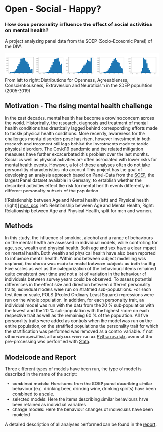# Open - Social - Happy?
### How does personality influence the effect of social activities on mental health? 
A project analyzing panel data from the SOEP (Socio-Economic Panel) of the DIW. 

![Big5 Personality Trait distributions in the population][distributions]
From left to right: Distributions for Openness, Agreeableness, Conscientiousness, Extraversion and Neuroticism in the SOEP population (2005-2019)

## Motivation - The rising mental health challenge 
In the past decades, mental health has become a growing concern across the world. Historically, the research, diagnosis and treatment of mental health conditions has drastically lagged behind corresponding efforts made to tackle physical health conditions. More recently, awareness for the challenges mental disorders pose has risen, however investment in both research and treatment still lags behind the investments made to tackle physical disorders. The Covid19 pandemic and the related mitigation measures have further excacerbated this problem over the last months. 
Social as well as physical activities are often associated with lower risks for mental health events. However, a lot of these analyses often do not take personalitiy characteristics into account 
This project has the goal of developing an analysis approach based on Panel-Data from the [SOEP](https://www.diw.de/soep), the largest Panel dataset available in Germany, to establish whether the described activities effect the risk for mental health events differently in different personality subsets of the population.

![Relationship between Age and Mental health (left) and Physical health (right)] [mcs_pcs]
Left: Relationship between Age and Mental Health, Right: Relationship between Age and Physical Health, split for men and women. 

## Methods
In this study, the influence of smoking, alcohol and a range of behaviours on the mental health are assessed in individual models, while controlling for age, sex, wealth and physical health. Both age and sex have a clear impact on mental health. Both wealth and physical health have also been reported to influence mental health. Within and between subject modelling was explored, the choice was made to model between subjects as both the Big Five scales as well as the categorization of the behavioural items remained quite consistent over time and not a lot of variation in the behaviour of individuals between survey years could be observed. To assess potential differences in the effect size and direction between different personality traits, individual models were run on stratified sub-populations. For each test item or scale, POLS (Pooled Ordinary Least Square) regressions were run on the whole population. In addition, for each personality trait, an individual model was run with the data from the 20 % sub-population with the lowest and the 20 % sub-population with the highest score on each respective trait as well as the remaining 60 % of the population. All five personality traits were added as controls when the model was run on the entire population, on the stratified populations the personality trait for which the stratification was performed was removed as a control variable.
If not otherwise specified, all analyses were run as [Python scripts](https://github.com/rlnrbio/MentalHealth_PanelData/python_scripts), some of the pre-processing was performed with [Stata](https://github.com/rlnrbio/MentalHealth_PanelData/python_scripts).

## Modelcode and Report
Three different types of models have been run, the type of model is described in the name of the script: 
- combined models: Here items from the SOEP panel describing similar behaviour (e.g. drinking beer, drinking wine, drinking spirits) have been combined to a scale.
- selected models: Here the items describing similar behaviours have been retained as individual variables
- change models: Here the behaviour changes of individuals have been modeled

A detailed description of all analyses performed can be found in the [report](https://github.com/rlnrbio/MentalHealth_PanelData/blob/main/Open-Social_Happy_Report.pdf). 

[distributions]: https://github.com/rlnrbio/MentalHealth_PanelData/blob/main/figures/others/personality%20traits.PNG
[mcs_pcs]: https://github.com/rlnrbio/MentalHealth_PanelData/blob/main/figures/others/age_mcs_pcs.png
